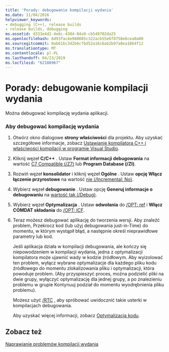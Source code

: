 ```yaml
---
title: 'Porady: debugowanie kompilacji wydania'
ms.date: 11/04/2016
helpviewer_keywords:
- debugging [C++], release builds
- release builds, debugging
ms.assetid: d333e4d1-4e6c-4384-84a9-cb549702da25
ms.openlocfilehash: 6d93fac4e980085c322acb55e6f8758e6cea0a00
ms.sourcegitcommit: 0ab61bc3d2b6cfbd52a16c6ab2b97a8ea1864f12
ms.translationtype: MT
ms.contentlocale: pl-PL
ms.lasthandoff: 04/23/2019
ms.locfileid: "62188967"
---
```

# <a name="how-to-debug-a-release-build"></a>Porady: debugowanie kompilacji wydania

Można debugować kompilację wydania aplikacji.

### <a name="to-debug-a-release-build"></a>Aby debugować kompilację wydania

1. Otwórz okno dialogowe **strony właściwości** dla projektu. Aby uzyskać szczegółowe informacje, zobacz [Ustawianie kompilatora C++ i właściwości kompilacji w programie Visual Studio](working-with-project-properties.md).

1. Kliknij węzeł **C/C++** . Ustaw **Format informacji debugowania** na wartość [C7 Compatible (/Z7)](reference/z7-zi-zi-debug-information-format.md) lub **Program Database (/ZI)**.

1. Rozwiń węzeł **konsolidator** i kliknij węzeł **Ogólne** . Ustaw **opcję Włącz łączenie przyrostowe** na wartość [nie (/Incremental: No)](reference/incremental-link-incrementally.md).

1. Wybierz węzeł **debugowanie** . Ustaw opcję **Generuj informacje o debugowaniu** na [wartość tak (/Debug)](reference/debug-generate-debug-info.md).

1. Wybierz węzeł **Optymalizacja** . Ustaw **odwołania** do [/OPT: ref](reference/opt-optimizations.md) i **Włącz COMDAT składania** do [/OPT: ICF](reference/opt-optimizations.md).

1. Teraz możesz debugować aplikację do tworzenia wersji. Aby znaleźć problem, Przekrocz kod (lub użyj debugowania just-in-Time) do momentu, w którym wystąpił błąd, a następnie określ nieprawidłowe parametry lub kod.

   Jeśli aplikacja działa w kompilacji debugowania, ale kończy się niepowodzeniem w kompilacji wydania, jedna z optymalizacji kompilatora może ujawnić wady w kodzie źródłowym. Aby wyizolować ten problem, wyłącz wybrane optymalizacje dla każdego pliku kodu źródłowego do momentu zlokalizowania pliku i optymalizacji, która powoduje problem. (Aby przyspieszyć proces, można podzielić pliki na dwie grupy, wyłączyć optymalizację dla jednej grupy, a po znalezieniu problemu w grupie Kontynuuj podział do momentu wyodrębnienia pliku problemu).

   Możesz użyć [/RTC](reference/rtc-run-time-error-checks.md) , aby spróbować uwidocznić takie usterki w kompilacjach debugowania.

   Aby uzyskać więcej informacji, zobacz [Optymalizacja kodu](optimizing-your-code.md).

## <a name="see-also"></a>Zobacz też

[Naprawianie problemów kompilacji wydania](fixing-release-build-problems.md)

